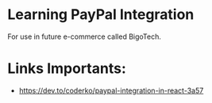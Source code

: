# Learning PayPal Integration

For use in future e-commerce called BigoTech.

# Links Importants:

- https://dev.to/coderko/paypal-integration-in-react-3a57